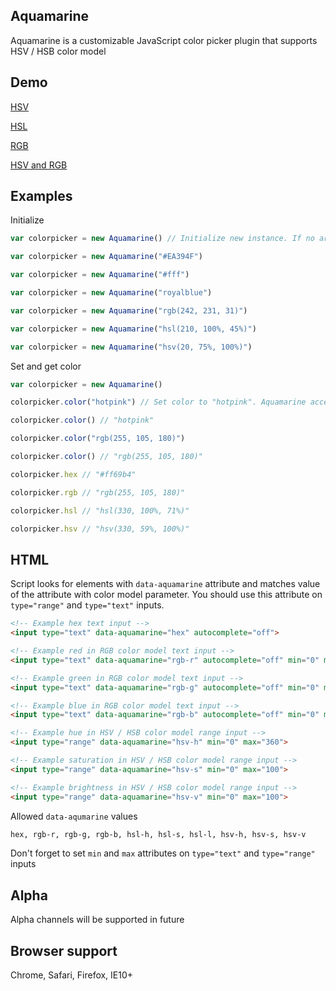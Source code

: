 ## Aquamarine
Aquamarine is a customizable JavaScript color picker plugin that supports HSV / HSB color model

## Demo

[HSV](https://rawgit.com/vladmoroz/Aquamarine/master/demo/hsv.html)

[HSL](https://rawgit.com/vladmoroz/Aquamarine/master/demo/hsl.html)

[RGB](https://rawgit.com/vladmoroz/Aquamarine/master/demo/rgb.html)

[HSV and RGB](https://rawgit.com/vladmoroz/Aquamarine/master/demo/multiple.html)

## Examples

Initialize

```javascript
var colorpicker = new Aquamarine() // Initialize new instance. If no arguments passed, default color will be #2CE7C5
```
```javascript
var colorpicker = new Aquamarine("#EA394F")
```
```javascript
var colorpicker = new Aquamarine("#fff")
```
```javascript
var colorpicker = new Aquamarine("royalblue")
```
```javascript
var colorpicker = new Aquamarine("rgb(242, 231, 31)")
```
```javascript
var colorpicker = new Aquamarine("hsl(210, 100%, 45%)")
```
```javascript
var colorpicker = new Aquamarine("hsv(20, 75%, 100%)")
```

Set and get color
	
```javascript
var colorpicker = new Aquamarine()

colorpicker.color("hotpink") // Set color to "hotpink". Aquamarine accepts any CSS color format

colorpicker.color() // "hotpink"

colorpicker.color("rgb(255, 105, 180)")

colorpicker.color() // "rgb(255, 105, 180)"

colorpicker.hex // "#ff69b4"

colorpicker.rgb // "rgb(255, 105, 180)"

colorpicker.hsl // "hsl(330, 100%, 71%)"

colorpicker.hsv // "hsv(330, 59%, 100%)"
```
	
## HTML

Script looks for elements with ``data-aquamarine`` attribute and matches value of the attribute with color model parameter. You should use this attribute on ``type="range"`` and ``type="text"`` inputs.

```html
<!-- Example hex text input -->
<input type="text" data-aquamarine="hex" autocomplete="off">

<!-- Example red in RGB color model text input -->
<input type="text" data-aquamarine="rgb-r" autocomplete="off" min="0" max="255">

<!-- Example green in RGB color model text input -->
<input type="text" data-aquamarine="rgb-g" autocomplete="off" min="0" max="255">

<!-- Example blue in RGB color model text input -->
<input type="text" data-aquamarine="rgb-b" autocomplete="off" min="0" max="255">

<!-- Example hue in HSV / HSB color model range input -->
<input type="range" data-aquamarine="hsv-h" min="0" max="360">

<!-- Example saturation in HSV / HSB color model range input -->
<input type="range" data-aquamarine="hsv-s" min="0" max="100">

<!-- Example brightness in HSV / HSB color model range input -->
<input type="range" data-aquamarine="hsv-v" min="0" max="100">
```

Allowed ``data-aqumarine`` values

```html	
hex, rgb-r, rgb-g, rgb-b, hsl-h, hsl-s, hsl-l, hsv-h, hsv-s, hsv-v
```

Don't forget to set ``min`` and ``max`` attributes on ``type="text"`` and ``type="range"`` inputs

## Alpha
Alpha channels will be supported in future

## Browser support
Chrome, Safari, Firefox, IE10+

